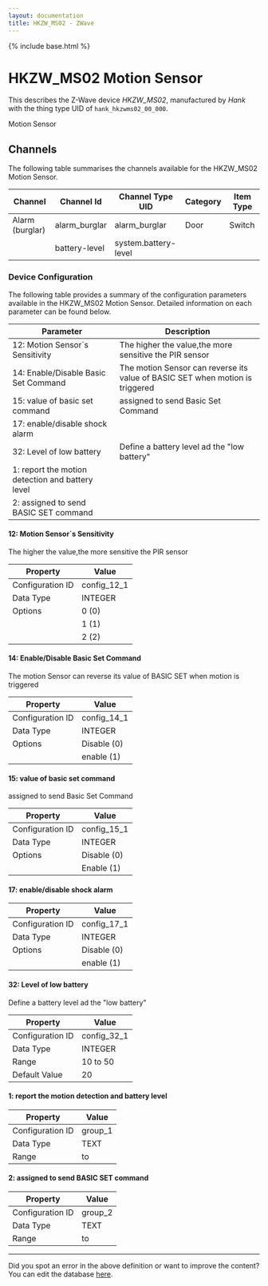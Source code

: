 ```yaml
---
layout: documentation
title: HKZW_MS02 - ZWave
---
```


{% include base.html %}

# HKZW_MS02 Motion Sensor

This describes the Z-Wave device *HKZW_MS02*, manufactured by *Hank* with the thing type UID of ```hank_hkzwms02_00_000```. 

Motion Sensor


## Channels
The following table summarises the channels available for the HKZW_MS02 Motion Sensor.

| Channel | Channel Id | Channel Type UID | Category | Item Type |
|---------|------------|------------------|----------|-----------|
| Alarm (burglar) | alarm_burglar | alarm_burglar | Door | Switch |
|  | battery-level | system.battery-level |  |  |


### Device Configuration
The following table provides a summary of the configuration parameters available in the HKZW_MS02 Motion Sensor.
Detailed information on each parameter can be found below.

| Parameter   | Description |
|-------------|-------------|
| 12: Motion Sensor&#x60;s Sensitivity | The higher the value,the more sensitive the PIR sensor |
| 14: Enable/Disable Basic Set Command | The motion Sensor can reverse its value of BASIC SET when motion is triggered |
| 15: value of basic set command | assigned to send Basic Set Command |
| 17: enable/disable shock alarm |  |
| 32: Level of low battery | Define a battery level ad the "low battery" |
| 1: report the motion detection and battery level |  |
| 2: assigned to send BASIC SET command |  |


#### 12: Motion Sensor&#x60;s Sensitivity

The higher the value,the more sensitive the PIR sensor


| Property         | Value    |
|------------------|----------|
| Configuration ID | config_12_1 |
| Data Type        | INTEGER || Default Value | 8 |
| Options | 0 (0) |
|  | 1 (1) |
|  | 2 (2) |


#### 14: Enable/Disable Basic Set Command

The motion Sensor can reverse its value of BASIC SET when motion is triggered


| Property         | Value    |
|------------------|----------|
| Configuration ID | config_14_1 |
| Data Type        | INTEGER || Default Value | 0 |
| Options | Disable (0) |
|  | enable (1) |


#### 15: value of basic set command

assigned to send Basic Set Command


| Property         | Value    |
|------------------|----------|
| Configuration ID | config_15_1 |
| Data Type        | INTEGER || Default Value | 0 |
| Options | Disable (0) |
|  | Enable (1) |


#### 17: enable/disable shock alarm


| Property         | Value    |
|------------------|----------|
| Configuration ID | config_17_1 |
| Data Type        | INTEGER || Default Value | 0 |
| Options | Disable (0) |
|  | enable (1) |


#### 32: Level of low battery

Define a battery level ad the "low battery"


| Property         | Value    |
|------------------|----------|
| Configuration ID | config_32_1 |
| Data Type        | INTEGER |
| Range | 10 to 50 |
| Default Value | 20 |


#### 1: report the motion detection and battery level


| Property         | Value    |
|------------------|----------|
| Configuration ID | group_1 |
| Data Type        | TEXT |
| Range |  to  |


#### 2: assigned to send BASIC SET command


| Property         | Value    |
|------------------|----------|
| Configuration ID | group_2 |
| Data Type        | TEXT |
| Range |  to  |


---

Did you spot an error in the above definition or want to improve the content?
You can edit the database [here](http://www.cd-jackson.com/index.php/zwave/zwave-device-database/zwave-device-list/devicesummary/676).
